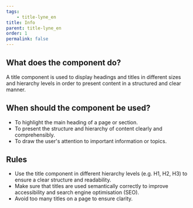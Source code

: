 ```yaml
---
tags: 
    - title-lyne_en
title: Info
parent: title-lyne_en
order: 1
permalink: false
---
```


## What does the component do?
A title component is used to display headings and titles in different sizes and hierarchy levels in order to present content in a structured and clear manner.

## When should the component be used?
* To highlight the main heading of a page or section.
* To present the structure and hierarchy of content clearly and comprehensibly.
* To draw the user's attention to important information or topics.

## Rules
* Use the title component in different hierarchy levels (e.g. H1, H2, H3) to ensure a clear structure and readability.
* Make sure that titles are used semantically correctly to improve accessibility and search engine optimisation (SEO).
* Avoid too many titles on a page to ensure clarity.
